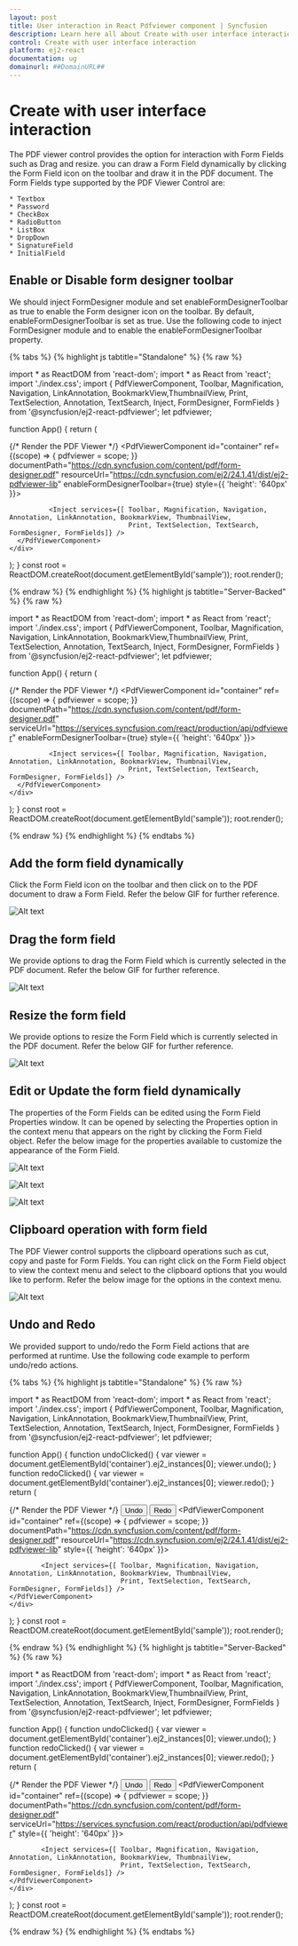 ```yaml
---
layout: post
title: User interaction in React Pdfviewer component | Syncfusion
description: Learn here all about Create with user interface interaction in Syncfusion React Pdfviewer component of Syncfusion Essential JS 2 and more.
control: Create with user interface interaction 
platform: ej2-react
documentation: ug
domainurl: ##DomainURL##
---
```


# Create with user interface interaction

The PDF viewer control provides the option for interaction with Form Fields such as Drag and resize. you can draw a Form Field dynamically by clicking the Form Field icon on the toolbar and draw it in the PDF document. The Form Fields type supported by the PDF Viewer Control are:

    * Textbox
    * Password
    * CheckBox
    * RadioButton
    * ListBox
    * DropDown
    * SignatureField
    * InitialField

## Enable or Disable form designer toolbar

We should inject FormDesigner module and set enableFormDesignerToolbar as true to enable the Form designer icon on the toolbar. By default, enableFormDesignerToolbar is set as true. Use the following code to inject FormDesigner module and to enable the enableFormDesignerToolbar property.

{% tabs %}
{% highlight js tabtitle="Standalone" %}
{% raw %} 

import * as ReactDOM from 'react-dom';
import * as React from 'react';
import './index.css';
import { PdfViewerComponent, Toolbar, Magnification, Navigation, LinkAnnotation, BookmarkView,ThumbnailView,
         Print, TextSelection, Annotation, TextSearch, Inject, FormDesigner, FormFields } from '@syncfusion/ej2-react-pdfviewer';
let pdfviewer;

function App() {
  return (<div>
    <div className='control-section'>
      {/* Render the PDF Viewer */}
      <PdfViewerComponent
        id="container"
        ref={(scope) => { pdfviewer = scope; }}
        documentPath="https://cdn.syncfusion.com/content/pdf/form-designer.pdf"
        resourceUrl="https://cdn.syncfusion.com/ej2/24.1.41/dist/ej2-pdfviewer-lib"
        enableFormDesignerToolbar={true}
        style={{ 'height': '640px' }}>

              <Inject services={[ Toolbar, Magnification, Navigation, Annotation, LinkAnnotation, BookmarkView, ThumbnailView,
                                  Print, TextSelection, TextSearch, FormDesigner, FormFields]} />
      </PdfViewerComponent>
    </div>
  </div>);
}
const root = ReactDOM.createRoot(document.getElementById('sample'));
root.render(<App />);

{% endraw %}
{% endhighlight %}
{% highlight js tabtitle="Server-Backed" %}
{% raw %} 

import * as ReactDOM from 'react-dom';
import * as React from 'react';
import './index.css';
import { PdfViewerComponent, Toolbar, Magnification, Navigation, LinkAnnotation, BookmarkView,ThumbnailView,
         Print, TextSelection, Annotation, TextSearch, Inject, FormDesigner, FormFields } from '@syncfusion/ej2-react-pdfviewer';
let pdfviewer;

function App() {
  return (<div>
    <div className='control-section'>
      {/* Render the PDF Viewer */}
      <PdfViewerComponent
        id="container"
        ref={(scope) => { pdfviewer = scope; }}
        documentPath="https://cdn.syncfusion.com/content/pdf/form-designer.pdf"
        serviceUrl="https://services.syncfusion.com/react/production/api/pdfviewer"
        enableFormDesignerToolbar={true}
        style={{ 'height': '640px' }}>

              <Inject services={[ Toolbar, Magnification, Navigation, Annotation, LinkAnnotation, BookmarkView, ThumbnailView,
                                  Print, TextSelection, TextSearch, FormDesigner, FormFields]} />
      </PdfViewerComponent>
    </div>
  </div>);
}
const root = ReactDOM.createRoot(document.getElementById('sample'));
root.render(<App />);

{% endraw %}
{% endhighlight %}
{% endtabs %}

## Add the form field dynamically

Click the Form Field icon on the toolbar and then click on to the PDF document to draw a Form Field. Refer the below GIF for further reference.

![Alt text](../../pdfviewer/images/addformfield.gif)

## Drag the form field

We provide options to drag the Form Field which is currently selected in the PDF document. Refer the below GIF for further reference.

![Alt text](../../pdfviewer/images/dragformfield.gif)

## Resize the form field

We provide options to resize the Form Field which is currently selected in the PDF document. Refer the below GIF for further reference.

![Alt text](../../pdfviewer/images/resizeformfield.gif)

## Edit or Update the form field dynamically

The properties of the Form Fields can be edited using the Form Field Properties window. It can be opened by selecting the Properties option in the context menu that appears on the right by clicking the Form Field object. Refer the below image for the properties available to customize the appearance of the Form Field.

![Alt text](../../pdfviewer/images/generalproperties.png)

![Alt text](../../pdfviewer/images/appearanceproperties.png)

![Alt text](../../pdfviewer/images/dropdownproperties.png)

## Clipboard operation with form field

The PDF Viewer control supports the clipboard operations such as cut, copy and paste for Form Fields. You can right click on the Form Field object to view the context menu and select to the clipboard options that you would like to perform. Refer the below image for the options in the context menu.

![Alt text](../../pdfviewer/images/clipboardformfield.png)

## Undo and Redo

We provided support to undo/redo the Form Field actions that are performed at runtime. Use the following code example to perform undo/redo actions.

{% tabs %}
{% highlight js tabtitle="Standalone" %}
{% raw %} 

import * as ReactDOM from 'react-dom';
import * as React from 'react';
import './index.css';
import { PdfViewerComponent, Toolbar, Magnification, Navigation, LinkAnnotation, BookmarkView,ThumbnailView,
         Print, TextSelection, Annotation, TextSearch, Inject, FormDesigner, FormFields } from '@syncfusion/ej2-react-pdfviewer';
let pdfviewer;

function App() {
  function undoClicked() {
    var viewer = document.getElementById('container').ej2_instances[0];
    viewer.undo();
  }
  function redoClicked() {
    var viewer = document.getElementById('container').ej2_instances[0];
    viewer.redo();
  }
  return (<div>
    <div className='control-section'>
    {/* Render the PDF Viewer */}
    <button onClick={undoClicked}>Undo</button>
    <button onClick={redoClicked}>Redo</button>
    <PdfViewerComponent
      id="container"
      ref={(scope) => { pdfviewer = scope; }}
      documentPath="https://cdn.syncfusion.com/content/pdf/form-designer.pdf"
      resourceUrl="https://cdn.syncfusion.com/ej2/24.1.41/dist/ej2-pdfviewer-lib"
      style={{ 'height': '640px' }}>

            <Inject services={[ Toolbar, Magnification, Navigation, Annotation, LinkAnnotation, BookmarkView, ThumbnailView,
                                Print, TextSelection, TextSearch, FormDesigner, FormFields]} />
    </PdfViewerComponent>
    </div>
  </div>);
}
const root = ReactDOM.createRoot(document.getElementById('sample'));
root.render(<App />);

{% endraw %}
{% endhighlight %}
{% highlight js tabtitle="Server-Backed" %}
{% raw %} 

import * as ReactDOM from 'react-dom';
import * as React from 'react';
import './index.css';
import { PdfViewerComponent, Toolbar, Magnification, Navigation, LinkAnnotation, BookmarkView,ThumbnailView,
         Print, TextSelection, Annotation, TextSearch, Inject, FormDesigner, FormFields } from '@syncfusion/ej2-react-pdfviewer';
let pdfviewer;

function App() {
  function undoClicked() {
    var viewer = document.getElementById('container').ej2_instances[0];
    viewer.undo();
  }
  function redoClicked() {
    var viewer = document.getElementById('container').ej2_instances[0];
    viewer.redo();
  }
  return (<div>
    <div className='control-section'>
    {/* Render the PDF Viewer */}
    <button onClick={undoClicked}>Undo</button>
    <button onClick={redoClicked}>Redo</button>
    <PdfViewerComponent
      id="container"
      ref={(scope) => { pdfviewer = scope; }}
      documentPath="https://cdn.syncfusion.com/content/pdf/form-designer.pdf"
      serviceUrl="https://services.syncfusion.com/react/production/api/pdfviewer"
      style={{ 'height': '640px' }}>

            <Inject services={[ Toolbar, Magnification, Navigation, Annotation, LinkAnnotation, BookmarkView, ThumbnailView,
                                Print, TextSelection, TextSearch, FormDesigner, FormFields]} />
    </PdfViewerComponent>
    </div>
  </div>);
}
const root = ReactDOM.createRoot(document.getElementById('sample'));
root.render(<App />);

{% endraw %}
{% endhighlight %}
{% endtabs %}